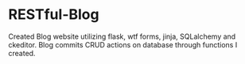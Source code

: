 # RESTful-Blog
Created Blog website utilizing flask, wtf forms, jinja, SQLalchemy and ckeditor. Blog commits CRUD actions on database through functions I created.
